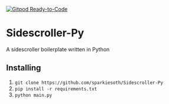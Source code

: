 [![Gitpod Ready-to-Code](https://img.shields.io/badge/Gitpod-Ready--to--Code-blue?logo=gitpod)](https://gitpod.io/#https://github.com/sparkiesoth/Sidescroller-Py) 

# Sidescroller-Py
A sidescroller boilerplate written in Python

## Installing
1. `git clone https://github.com/sparkiesoth/Sidescroller-Py`
2. `pip install -r requirements.txt`
3. `python main.py`